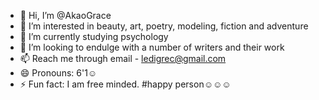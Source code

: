 - 👋 Hi, I’m @AkaoGrace
- 👀 I’m interested in beauty, art, poetry, modeling, fiction and adventure  
- 🌱 I’m currently studying psychology 
- 💞️ I’m looking to endulge with a number of writers and their work  
- 📫 Reach me through email - ledigrec@gmail.com 
- 😄 Pronouns: 6'1☺️
- ⚡ Fun fact: I am free minded. #happy person☺️☺️☺️

<!---
AkaoGrace/AkaoGrace is a ✨ special ✨ repository because its `README.md` (this file) appears on your GitHub profile.
You can click the Preview link to take a look at your changes.
--->
